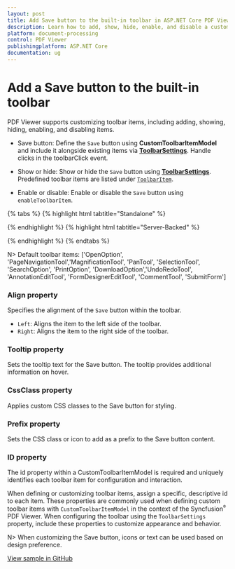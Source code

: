```yaml
---
layout: post
title: Add Save button to the built-in toolbar in ASP.NET Core PDF Viewer | Syncfusion
description: Learn how to add, show, hide, enable, and disable a custom Save button in the built-in toolbar of the Syncfusion ASP.NET Core PDF Viewer component.
platform: document-processing
control: PDF Viewer
publishingplatform: ASP.NET Core
documentation: ug
---
```


# Add a Save button to the built-in toolbar

PDF Viewer supports customizing toolbar items, including adding, showing, hiding, enabling, and disabling items.

- Save button: Define the `Save` button using **CustomToolbarItemModel** and include it alongside existing items via [**ToolbarSettings**](https://help.syncfusion.com/cr/aspnetcore-js2/Syncfusion.EJ2.PdfViewer.PdfViewerToolbarSettings.html). Handle clicks in the toolbarClick event.

- Show or hide: Show or hide the `Save` button using [**ToolbarSettings**](https://help.syncfusion.com/cr/aspnetcore-js2/Syncfusion.EJ2.PdfViewer.PdfViewerToolbarSettings.html). Predefined toolbar items are listed under [`ToolbarItem`](https://help.syncfusion.com/cr/aspnetcore-js2/Syncfusion.EJ2.PdfViewer.PdfViewerToolbarSettings.html#Syncfusion_EJ2_PdfViewer_PdfViewerToolbarSettings_ToolbarItems).

- Enable or disable: Enable or disable the `Save` button using `enableToolbarItem`.

{% tabs %}
{% highlight html tabtitle="Standalone" %}

<div>
    <ejs-pdfviewer id="pdfviewer"
                   style="width:1350px;height:100%"
                   documentPath="https://cdn.syncfusion.com/content/pdf/pdf-succinctly.pdf"
                   resourceUrl='https://cdn.syncfusion.com/ej2/31.1.17/dist/ej2-pdfviewer-lib"'
                   toolbarClick="toolbarClick">
    </ejs-pdfviewer>
</div>

<script type="text/javascript">
    window.onload = function () {
        var pdfViewer = document.getElementById('pdfviewer').ej2_instances[0];
        var toolItem1 = {
            prefixIcon: 'e-icons e-save',
            id: 'download',
            text: 'Save',
            tooltipText: 'Save Button',
            align: 'left'
        };
        pdfViewer.toolbarSettings = {
            showTooltip: true,
            toolbarItems: ['OpenOption', toolItem1, 'PageNavigationTool', 'MagnificationTool', 'PanTool', 'SelectionTool', 'SearchOption', 'PrintOption', 'UndoRedoTool', 'AnnotationEditTool', 'FormDesignerEditTool', 'CommentTool', 'SubmitForm']
        };
        function onCreate() {
            this.addIcon('prepend', 'e-icons e-search');
        }
    }

    // Define the toolbarClick event handler
    function toolbarClick(args) {
        var pdfViewer = document.getElementById('pdfviewer').ej2_instances[0];

        if (args.item && args.item.id === 'download') {
            pdfViewer.download();
        }
    }

</script>

{% endhighlight %}
{% highlight html tabtitle="Server-Backed" %}

<div>
    <ejs-pdfviewer id="pdfviewer"
                   style="width:1350px;height:100%"
                   documentPath="https://cdn.syncfusion.com/content/pdf/pdf-succinctly.pdf"
                   serviceUrl="/api/PdfViewer"
                   toolbarClick="toolbarClick">
    </ejs-pdfviewer>
</div>

<script type="text/javascript">
    window.onload = function () {
        var pdfViewer = document.getElementById('pdfviewer').ej2_instances[0];
        var toolItem1 = {
            prefixIcon: 'e-icons e-save',
            id: 'download',
            text: 'Save',
            tooltipText: 'Save Button',
            align: 'left'
        };
        pdfViewer.toolbarSettings = {
            showTooltip: true,
            toolbarItems: ['OpenOption', toolItem1, 'PageNavigationTool', 'MagnificationTool', 'PanTool', 'SelectionTool', 'SearchOption', 'PrintOption', 'UndoRedoTool', 'AnnotationEditTool', 'FormDesignerEditTool', 'CommentTool', 'SubmitForm']
        };
        function onCreate() {
            this.addIcon('prepend', 'e-icons e-search');
        }
    }

    // Define the toolbarClick event handler
    function toolbarClick(args) {
        var pdfViewer = document.getElementById('pdfviewer').ej2_instances[0];

        if (args.item && args.item.id === 'download') {
            pdfViewer.download();
        }
    }

</script>

{% endhighlight %}
{% endtabs %}

N> Default toolbar items: ['OpenOption', 'PageNavigationTool','MagnificationTool', 'PanTool', 'SelectionTool', 'SearchOption', 'PrintOption', 'DownloadOption','UndoRedoTool', 'AnnotationEditTool', 'FormDesignerEditTool', 'CommentTool', 'SubmitForm']

### Align property

Specifies the alignment of the `Save` button within the toolbar.

- `Left`: Aligns the item to the left side of the toolbar.
- `Right`: Aligns the item to the right side of the toolbar.

### Tooltip property

Sets the tooltip text for the Save button. The tooltip provides additional information on hover.

### CssClass property

Applies custom CSS classes to the Save button for styling.

### Prefix property

Sets the CSS class or icon to add as a prefix to the Save button content.

### ID property

The id property within a CustomToolbarItemModel is required and uniquely identifies each toolbar item for configuration and interaction.

When defining or customizing toolbar items, assign a specific, descriptive id to each item. These properties are commonly used when defining custom toolbar items with `CustomToolbarItemModel` in the context of the Syncfusion<sup style="font-size:70%">&reg;</sup> PDF Viewer. When configuring the toolbar using the `ToolbarSettings` property, include these properties to customize appearance and behavior.

N> When customizing the Save button, icons or text can be used based on design preference.

[View sample in GitHub](https://github.com/SyncfusionExamples/asp-core-pdf-viewer-examples/tree/master/How%20to)
